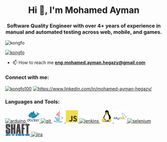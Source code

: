<h1 align="center">Hi 👋, I'm Mohamed Ayman</h1>
<h3 align="center">Software Quality Engineer with over 4+ years of experience in manual and automated testing across web, mobile, and games.</h3>

<p align="left"> <img src="https://komarev.com/ghpvc/?username=kongfo&label=Profile%20views&color=0e75b6&style=flat" alt="kongfo" /> </p>

<p align="left"> <a href="https://github.com/ryo-ma/github-profile-trophy"><img src="https://github-profile-trophy.vercel.app/?username=kongfo" alt="kongfo" /></a> </p>

- 📫 How to reach me **eng.mohamed.ayman.hegazy@gmail.com**

<h3 align="left">Connect with me:</h3>
<p align="left">
<a href="https://x.com/kongfo100" target="blank"><img align="center" src="https://upload.wikimedia.org/wikipedia/commons/c/ce/X_logo_2023.svg" alt="kongfo100" height="30" width="40" /></a>
<a href="https://linkedin.com/in/https://www.linkedin.com/in/mohamed-ayman-hegazy/" target="blank"><img align="center" src="https://raw.githubusercontent.com/rahuldkjain/github-profile-readme-generator/master/src/images/icons/Social/linked-in-alt.svg" alt="https://www.linkedin.com/in/mohamed-ayman-hegazy/" height="30" width="40" /></a>
</p>

<h3 align="left">Languages and Tools:</h3>
<p align="left"> <a href="https://www.arduino.cc/" target="_blank" rel="noreferrer"> <img src="https://cdn.worldvectorlogo.com/logos/arduino-1.svg" alt="arduino" width="40" height="40"/> </a> <a href="https://www.docker.com/" target="_blank" rel="noreferrer"> <img src="https://raw.githubusercontent.com/devicons/devicon/master/icons/docker/docker-original-wordmark.svg" alt="docker" width="40" height="40"/> </a> <a href="https://git-scm.com/" target="_blank" rel="noreferrer"> <img src="https://www.vectorlogo.zone/logos/git-scm/git-scm-icon.svg" alt="git" width="40" height="40"/> </a> <a href="https://www.java.com" target="_blank" rel="noreferrer"> <img src="https://raw.githubusercontent.com/devicons/devicon/master/icons/java/java-original.svg" alt="java" width="40" height="40"/> </a> <a href="https://developer.mozilla.org/en-US/docs/Web/JavaScript" target="_blank" rel="noreferrer"> <img src="https://raw.githubusercontent.com/devicons/devicon/master/icons/javascript/javascript-original.svg" alt="javascript" width="40" height="40"/> </a> <a href="https://www.jenkins.io" target="_blank" rel="noreferrer"> <img src="https://www.vectorlogo.zone/logos/jenkins/jenkins-icon.svg" alt="jenkins" width="40" height="40"/> </a> <a href="https://www.linux.org/" target="_blank" rel="noreferrer"> <img src="https://raw.githubusercontent.com/devicons/devicon/master/icons/linux/linux-original.svg" alt="linux" width="40" height="40"/> </a> <a href="https://www.mysql.com/" target="_blank" rel="noreferrer"> <img src="https://raw.githubusercontent.com/devicons/devicon/master/icons/mysql/mysql-original-wordmark.svg" alt="mysql" width="40" height="40"/> </a> <a href="https://www.selenium.dev" target="_blank" rel="noreferrer"> <img src="https://www.svgrepo.com/show/354321/selenium.svg" alt="selenium" width="40" height="40"/> </a> <a href="https://shafthq.github.io/" target="_blank" rel="noreferrer"> <img src="https://raw.githubusercontent.com/ShaftHQ/SHAFT_ENGINE/main/src/main/resources/images/shaft.png" alt="shaft" width="80" height="40"/> </a> <a href="https://www.atlassian.com/software/jira" target="_blank" rel="noreferrer"> <img src="https://upload.wikimedia.org/wikipedia/commons/8/8a/Jira_Logo.svg" alt="jira" width="80" height="40"/> </a></p>



